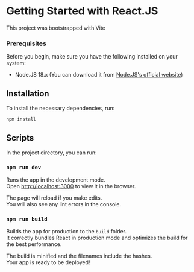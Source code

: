 # Getting Started with React.JS

This project was bootstrapped with Vite
### Prerequisites

Before you begin, make sure you have the following installed on your system:

- Node.JS 18.x (You can download it from [Node.JS's official website](https://nodejs.org))
## Installation

To install the necessary dependencies, run:

```bash
npm install
```

## Scripts
In the project directory, you can run:

### `npm run dev`

Runs the app in the development mode.\
Open [http://localhost:3000](http://localhost:3000) to view it in the browser.

The page will reload if you make edits.\
You will also see any lint errors in the console.

### `npm run build`

Builds the app for production to the `build` folder.\
It correctly bundles React in production mode and optimizes the build for the best performance.

The build is minified and the filenames include the hashes.\
Your app is ready to be deployed!
